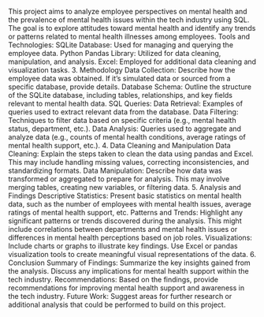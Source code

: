 This project aims to analyze employee perspectives on mental health and the prevalence of mental health issues within the tech industry using SQL. The goal is to explore attitudes toward mental health and identify any trends or patterns related to mental health illnesses among employees.
Tools and Technologies:
SQLite Database: Used for managing and querying the employee data.
Python Pandas Library: Utilized for data cleaning, manipulation, and analysis.
Excel: Employed for additional data cleaning and visualization tasks.
3. Methodology
Data Collection: Describe how the employee data was obtained. If it’s simulated data or sourced from a specific database, provide details.
Database Schema: Outline the structure of the SQLite database, including tables, relationships, and key fields relevant to mental health data.
SQL Queries:
Data Retrieval: Examples of queries used to extract relevant data from the database.
Data Filtering: Techniques to filter data based on specific criteria (e.g., mental health status, department, etc.).
Data Analysis: Queries used to aggregate and analyze data (e.g., counts of mental health conditions, average ratings of mental health support, etc.).
4. Data Cleaning and Manipulation
Data Cleaning: Explain the steps taken to clean the data using pandas and Excel. This may include handling missing values, correcting inconsistencies, and standardizing formats.
Data Manipulation: Describe how data was transformed or aggregated to prepare for analysis. This may involve merging tables, creating new variables, or filtering data.
5. Analysis and Findings
Descriptive Statistics: Present basic statistics on mental health data, such as the number of employees with mental health issues, average ratings of mental health support, etc.
Patterns and Trends: Highlight any significant patterns or trends discovered during the analysis. This might include correlations between departments and mental health issues or differences in mental health perceptions based on job roles.
Visualizations: Include charts or graphs to illustrate key findings. Use Excel or pandas visualization tools to create meaningful visual representations of the data.
6. Conclusion
Summary of Findings: Summarize the key insights gained from the analysis. Discuss any implications for mental health support within the tech industry.
Recommendations: Based on the findings, provide recommendations for improving mental health support and awareness in the tech industry.
Future Work: Suggest areas for further research or additional analysis that could be performed to build on this project.
